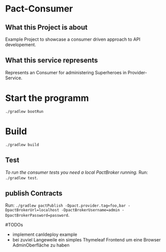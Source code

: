 # Pact-Consumer

## What this Project is about
Example Project to showcase a consumer driven approach to API developement.

## What this service represents
Represents an Consumer for administering Superheroes in Provider-Service.

# Start the programm
`./gradlew bootRun`

# Build

`./gradlew build`

## Test

*To run the consumer tests you need a local PactBroker running.* 
Run: `./gradlew test`.

## publish Contracts
Run: `./gradlew pactPublish -Dpact.provider.tag=foo,bar -DpactBrokerUrl=localhost -DpactBrokerUsername=admin -DpactBrokerPassword=password`.

#TODOs
* implement canIdeploy example
* bei zuviel Langeweile ein simples Thymeleaf Frontend um eine Browser AdminOberfläche zu haben